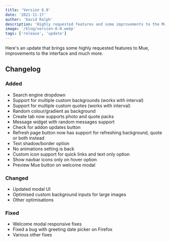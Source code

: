```yaml
---
title: 'Version 6.0'
date: '2021-11-17'
author: 'David Ralph'
description: 'Highly requested features and some improvements to the Mue interface'
image: '/blog/version-6-0.webp'
tags: ['release', 'update']
---
```


Here's an update that brings some highly requested features to Mue, improvements to the interface and much more.

## Changelog

### Added

- Search engine dropdown
- Support for multiple custom backgrounds (works with interval)
- Support for multiple custom quotes (works with interval)
- Random colour/gradient as background
- Create tab now supports photo and quote packs
- Message widget with random messages support
- Check for addon updates button
- Refresh page button now has support for refreshing background, quote or both instead
- Text shadow/border option
- No animations setting is back
- Custom icon support for quick links and text only option
- Show navbar icons only on hover option
- Preview Mue button on welcome modal

### Changed

- Updated modal UI
- Optimised custom background inputs for large images
- Other optimisations

### Fixed

- Welcome modal responsive fixes
- Fixed a bug with greeting date picker on Firefox
- Various other fixes
